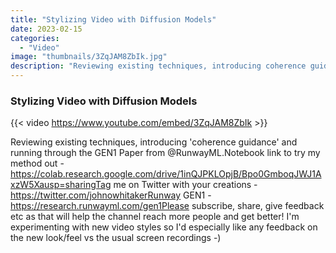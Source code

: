 ```yaml
---
title: "Stylizing Video with Diffusion Models"
date: 2023-02-15
categories: 
  - "Video"
image: "thumbnails/3ZqJAM8ZbIk.jpg"
description: "Reviewing existing techniques, introducing coherence guidance and running through the GEN1 Paper from RunwayML."
---
```


### Stylizing Video with Diffusion Models

{{< video https://www.youtube.com/embed/3ZqJAM8ZbIk >}}

Reviewing existing techniques, introducing 'coherence guidance' and running through the GEN1 Paper from @RunwayML.Notebook link to try my method out - https://colab.research.google.com/drive/1inQJPKLOpjB/Bpo0GmboqJWJ1AxzW5Xausp=sharingTag me on Twitter with your creations - https://twitter.com/johnowhitakerRunway GEN1 - https://research.runwayml.com/gen1Please subscribe, share, give feedback etc as that will help the channel reach more people and get better! I'm experimenting with new video styles so I'd especially like any feedback on the new look/feel vs the usual screen recordings  -)
